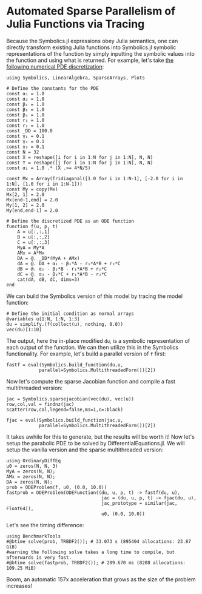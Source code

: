 # Automated Sparse Parallelism of Julia Functions via Tracing

Because the Symbolics.jl expressions obey Julia semantics, one can
directly transform existing Julia functions into Symbolics.jl symbolic
representations of the function by simply inputting the symbolic values into
the function and using what is returned. For example, let's take [the following
numerical PDE discretization](https://www.stochasticlifestyle.com/solving-systems-stochastic-pdes-using-gpus-julia/):

```@example auto_parallel
using Symbolics, LinearAlgebra, SparseArrays, Plots

# Define the constants for the PDE
const α₂ = 1.0
const α₃ = 1.0
const β₁ = 1.0
const β₂ = 1.0
const β₃ = 1.0
const r₁ = 1.0
const r₂ = 1.0
const _DD = 100.0
const γ₁ = 0.1
const γ₂ = 0.1
const γ₃ = 0.1
const N = 32
const X = reshape([i for i in 1:N for j in 1:N], N, N)
const Y = reshape([j for i in 1:N for j in 1:N], N, N)
const α₁ = 1.0 .* (X .>= 4*N/5)

const Mx = Array(Tridiagonal([1.0 for i in 1:N-1], [-2.0 for i in 1:N], [1.0 for i in 1:N-1]))
const My = copy(Mx)
Mx[2, 1] = 2.0
Mx[end-1,end] = 2.0
My[1, 2] = 2.0
My[end,end-1] = 2.0

# Define the discretized PDE as an ODE function
function f(u, p, t)
    A = u[:,:,1]
    B = u[:,:,2]
    C = u[:,:,3]
    MyA = My*A
    AMx = A*Mx
    DA = @. _DD*(MyA + AMx)
    dA = @. DA + α₁ - β₁*A - r₁*A*B + r₂*C
    dB = @. α₂ - β₂*B - r₁*A*B + r₂*C
    dC = @. α₃ - β₃*C + r₁*A*B - r₂*C
    cat(dA, dB, dC, dims=3)
end
```

We can build the Symbolics version of this model by tracing the
model function:

```@example auto_parallel
# Define the initial condition as normal arrays
@variables u[1:N, 1:N, 1:3]
du = simplify.(f(collect(u), nothing, 0.0))
vec(du)[1:10]
```

The output, here the in-place modified `du`, is a symbolic representation of
each output of the function. We can then utilize this in the Symbolics
functionality. For example, let's build a parallel version of `f` first:

```@example auto_parallel
fastf = eval(Symbolics.build_function(du,u,
            parallel=Symbolics.MultithreadedForm())[2])
```

Now let's compute the sparse Jacobian function and compile a fast multithreaded version:

```@example auto_parallel
jac = Symbolics.sparsejacobian(vec(du), vec(u))
row,col,val = findnz(jac)
scatter(row,col,legend=false,ms=1,c=:black)
```
```@example auto_parallel
fjac = eval(Symbolics.build_function(jac,u,
            parallel=Symbolics.MultithreadedForm())[2])
```

It takes awhile for this to generate, but the results will be worth it!
Now let's setup the parabolic PDE to be solved by DifferentialEquations.jl.
We will setup the vanilla version and the sparse multithreaded
version:

```@example auto_parallel
using OrdinaryDiffEq
u0 = zeros(N, N, 3)
MyA = zeros(N, N);
AMx = zeros(N, N);
DA = zeros(N, N);
prob = ODEProblem(f, u0, (0.0, 10.0))
fastprob = ODEProblem(ODEFunction((du, u, p, t) -> fastf(du, u),
                                   jac = (du, u, p, t) -> fjac(du, u),
                                   jac_prototype = similar(jac, Float64)),
                                   u0, (0.0, 10.0))
```

Let's see the timing difference:

```@example auto_parallel
using BenchmarkTools
#@btime solve(prob, TRBDF2()); # 33.073 s (895404 allocations: 23.87 GiB)
#warning the following solve takes a long time to compile, but afterwards is very fast.
#@btime solve(fastprob, TRBDF2()); # 209.670 ms (8208 allocations: 109.25 MiB)
```

Boom, an automatic 157x acceleration that grows as the size of the problem
increases!
